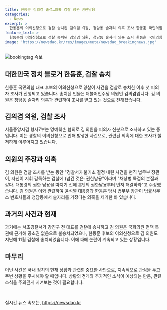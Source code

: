 ```yaml
---
title: 한동훈 김의겸 출석…의혹 검찰 장관 권한남용
categories:
  - News
excerpt: >
  한동훈의 이의신청으로 검찰 송치된 김의겸 의원, 청담동 술자리 의혹 조사 한동훈 국민의힘 대표 후보의 이의신청으로 검찰 송치된 김의겸 더불어민주당 의원이 청담동 술자리 의혹으로 조사를 받고 있다. 김 의원은 명예훼손 혐의를 받으며 경찰의 불기소 결정을 검찰로 이송한 것을 권력 남용이라 주장했고, 한동훈 후보는 의혹을 부인하며 김 의원과 더탐사에 손해배상 청구 소송을 제기했다. 지난해 한 후보의 이의신청으로 김 의원도 검찰에 송치된 상황이다.
feature_text: >
  한동훈의 이의신청으로 검찰 송치된 김의겸 의원, 청담동 술자리 의혹 조사 한동훈 국민의힘 대표 후보의 이의신청으로 검찰 송치된 김의겸 더불어민주당 의원이 청담동 술자리 의혹으로 조사를 받고 있다. 김 의원은 명예훼손 혐의를 받으며 경찰의 불기소 결정을 검찰로 이송한 것을 권력 남용이라 주장했고, 한동훈 후보는 의혹을 부인하며 김 의원과 더탐사에 손해배상 청구 소송을 제기했다. 지난해 한 후보의 이의신청으로 김 의원도 검찰에 송치된 상황이다.
image: 'https://newsdao.kr/res/images/meta/newsdao_breakingnews.jpg'
---
```


<p><img src="https://newsdao.kr/res/images/meta/newsdao_breakingnews.jpg" alt="bookingtag 속보" /></p>

<h2 data-ke-size="size26">대한민국 정치 블로거 한동훈, 검찰 송치</h2>

<p data-ke-size="size16">한동훈 국민의힘 대표 후보의 이의신청으로 경찰이 사건을 검찰로 송치한 이후 첫 피의자 조사가 진행되고 있습니다. 송치된 인물은 더불어민주당 의원인 김의겸입니다. 김 의원은 청담동 술자리 의혹과 관련하여 조사를 받고 있는 것으로 전해졌습니다.</p>

<h2 data-ke-size="size24">김의겸 의원, 검찰 조사</h2>

<p data-ke-size="size16">서울중앙지검 형사7부는 명예훼손 혐의로 김 의원을 피의자 신분으로 조사하고 있는 중입니다. 이는 경찰의 이의신청으로 인해 발생한 사건으로, 관련된 의혹에 대한 조사가 철저하게 이루어지고 있습니다.</p>

<h2 data-ke-size="size24">의원의 주장과 의혹</h2>

<p data-ke-size="size16">김 의원은 검찰 조사를 받는 동안 "경찰서가 불기소 결정 내린 사건을 현직 법무부 장관이, 자신이 지휘 감독하는 검찰에 (넘긴 것은) 권한남용"이라며 "채상병 특검의 본질과 같다. 대통령의 권한 남용을 따지기 전에 본인의 권한남용부터 먼저 해결하라"고 주장했습니다. 김 의원은 이와 관련하여 윤석열 대통령과 한동훈 당시 법무부 장관이 법률사무소 변호사들과 청담동에서 술자리를 가졌다는 의혹을 제기한 바 있습니다.</p>

<h2 data-ke-size="size24">과거의 사건과 현재</h2>

<p data-ke-size="size16">과거에는 서초경찰서가 강진구 전 대표를 검찰에 송치하고 김 의원은 국회의원 면책 특권에 근거해 공소권 없음으로 불송치되었으나, 한동훈 후보의 이의신청으로 김 의원도 지난해 11월 검찰에 송치되었습니다. 이에 대해 논란이 계속되고 있는 상황입니다.</p>

<h2 data-ke-size="size24">마무리</h2>

<p data-ke-size="size16">이번 사건은 국내 정치의 현재 상황과 관련한 중요한 사안으로, 지속적으로 관심을 두고 주변 상황을 주시해야 할 때입니다. 상황의 전개와 추가적인 소식이 예상되는 만큼, 관련 소식을 주의깊게 지켜보는 것이 필요합니다.</p>

<p data-ke-size="size16">&nbsp;</p>
실시간 뉴스 속보는, <a href="https://newsdao.kr" rel="dofollow">https://newsdao.kr</a>


